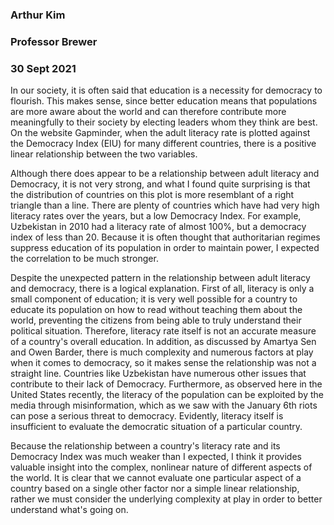 ### Arthur Kim
### Professor Brewer
### 30 Sept 2021

In our society, it is often said that education is a necessity for democracy to flourish.  This makes sense, since better education means that populations are more aware about the world and can therefore contribute more meaningfully to their society by electing leaders whom they think are best.  On the website Gapminder, when the adult literacy rate is plotted against the Democracy Index (EIU) for many different countries, there is a positive linear relationship between the two variables. 

Although there does appear to be a relationship between adult literacy and Democracy, it is not very strong, and what I found quite surprising is that the distribution of countries on this plot is more resemblant of a right triangle than a line. There are plenty of countries which have had very high literacy rates over the years, but a low Democracy Index. For example, Uzbekistan in 2010 had a literacy rate of almost 100%, but a democracy index of less than 20. Because it is often thought that authoritarian regimes suppress education of its population in order to maintain power, I expected the correlation to be much stronger.  

Despite the unexpected pattern in the relationship between adult literacy and democracy, there is a logical explanation. First of all, literacy is only a small component of education; it is very well possible for a country to educate its population on how to read without teaching them about the world, preventing the citizens from being able to truly understand their political situation. Therefore, literacy rate itself is not an accurate measure of a country's overall education. In addition, as discussed by Amartya Sen and Owen Barder, there is much complexity and numerous factors at play when it comes to democracy, so it makes sense the relationship was not a straight line.  Countries like Uzbekistan have numerous other issues that contribute to their lack of Democracy.  Furthermore, as observed here in the United States recently, the literacy of the population can be exploited by the media through misinformation, which as we saw with the January 6th riots can pose a serious threat to democracy. Evidently, literacy itself is insufficient to evaluate the democratic situation of a particular country.  

Because the relationship between a country's literacy rate and its Democracy Index was much weaker than I expected, I think it provides valuable insight into the complex, nonlinear nature of different aspects of the world. It is clear that we cannot evaluate one particular aspect of a country based on a single other factor nor a simple linear relationship, rather we must consider the underlying complexity at play in order to better understand what's going on. 
